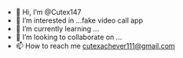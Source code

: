 - 👋 Hi, I’m @Cutex147
- 👀 I’m interested in ...fake video call app
- 🌱 I’m currently learning ...
- 💞️ I’m looking to collaborate on ...
- 📫 How to reach me cutexachever111@gmail.com

<!---
Cutex147/Cutex147 is a ✨ special ✨ repository because its `README.md` (this file) appears on your GitHub profile.
You can click the Preview link to take a look at your changes.
--->
